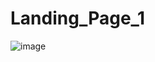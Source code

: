 # Landing_Page_1

![image](https://github.com/KaranSapra124/Landing_Page_1/assets/88654249/5550287d-4a41-411b-bac1-219de4e316e9)
